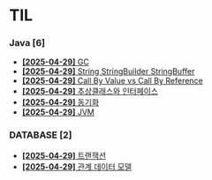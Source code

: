 # TIL
 
### Java [6]
- [**[2025-04-29]**  GC](https://github.com/A-lass/TIL/blob/main/Java/GC.md)
- [**[2025-04-29]**  String StringBuilder StringBuffer](https://github.com/A-lass/TIL/blob/main/Java/String_StringBuilder_StringBuffer.md)
- [**[2025-04-29]**  Call By Value vs Call By Reference](https://github.com/A-lass/TIL/blob/main/Java/Call_By_Value_vs_Call_By_Reference.md)
- [**[2025-04-29]**  추상클래스와 인터페이스](https://github.com/A-lass/TIL/blob/main/Java/추상클래스와_인터페이스.md)
- [**[2025-04-29]**  동기화](https://github.com/A-lass/TIL/blob/main/Java/동기화.md)
- [**[2025-04-29]**  JVM](https://github.com/A-lass/TIL/blob/main/Java/JVM.md)
### DATABASE [2]
- [**[2025-04-29]**  트랜잭션](https://github.com/A-lass/TIL/blob/main/DATABASE/트랜잭션.md)
- [**[2025-04-29]**  관계 데이터 모델](https://github.com/A-lass/TIL/blob/main/DATABASE/관계_데이터_모델.md)
